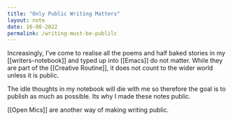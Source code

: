 ```yaml
---
title: "Only Public Writing Matters"
layout: note
date: 16-08-2022
permalink: /writing-must-be-publilc
---
```


Increasingly,  I’ve come to realise all the poems and half baked stories in my [[writers-notebook]] and typed up into [[Emacs]] do not matter.  While they are part of the [[Creative Routine]],  it does not count to the wider world unless it is public. 

The idle thoughts in my notebook will die with me so therefore the goal is to publish as much as possible. Its why I made these notes public. 

[[Open Mics]] are another way of making writing public. 